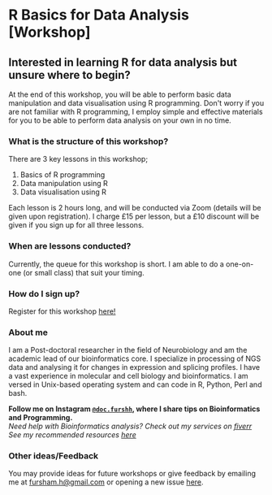 # R Basics for Data Analysis [Workshop]

## **Interested in learning R for data analysis but unsure where to begin?**

At the end of this workshop, you will be able to perform 
basic data manipulation and data visualisation using R 
programming. Don't worry if you are not familiar with 
R programming, I employ simple and effective materials 
for you to be able to perform data analysis on your own in no time.

### What is the structure of this workshop?
There are 3 key lessons in this workshop;

1. Basics of R programming
2. Data manipulation using R
3. Data visualisation using R

Each lesson is 2 hours long, and will be conducted via Zoom (details will be given upon registration).
I charge £15 per lesson, but a £10 discount will be given if you sign up for all three lessons.

### When are lessons conducted?
Currently, the queue for this workshop is short. I am able to do a one-on-one (or small class)
that suit your timing. 

### How do I sign up?
Register for this workshop [here!](https://forms.gle/pYusxnp6nrcqep85A)


### About me

I am a Post-doctoral researcher in the field of Neurobiology and am the 
academic lead of our bioinformatics core. I specialize in processing of 
NGS data and analysing it for changes in expression and splicing profiles. 
I have a vast experience in molecular and cell biology and bioinformatics. 
I am versed in Unix-based operating system and can code in R, Python, Perl and bash.   

**Follow me on Instagram [`@doc.furshh`](https://www.instagram.com/doc.furshh/), where I share tips on Bioinformatics and Programming.**  
*Need help with Bioinformatics analysis? Check out my services on [fiverr](https://www.fiverr.com/docfurshh?up_rollout=true)*  
*See my recommended resources [here](https://linktr.ee/docfurshh)*  

### Other ideas/Feedback
You may provide ideas for future workshops or give feedback by emailing me at
fursham.h@gmail.com or opening a new issue [here](https://github.com/fursham-h/R-workshop/issues).

